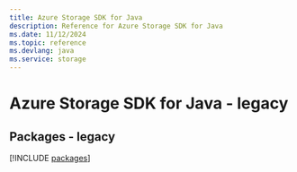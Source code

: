 ```yaml
---
title: Azure Storage SDK for Java
description: Reference for Azure Storage SDK for Java
ms.date: 11/12/2024
ms.topic: reference
ms.devlang: java
ms.service: storage
---
```

# Azure Storage SDK for Java - legacy
## Packages - legacy
[!INCLUDE [packages](storage-index.md)]